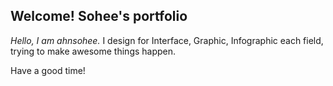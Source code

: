 ## Welcome! Sohee's portfolio

*Hello, I am ahnsohee.*
I design for Interface, Graphic, Infographic each field, trying to make awesome things happen.

Have a good time!
